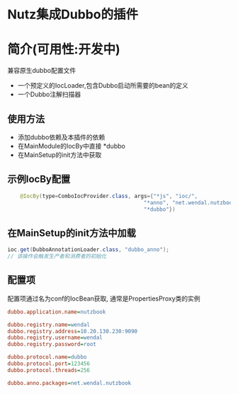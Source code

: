Nutz集成Dubbo的插件
======================

简介(可用性:开发中)
==================================

兼容原生dubbo配置文件

* 一个预定义的IocLoader,包含Dubbo启动所需要的bean的定义
* 一个Dubbo注解扫描器

使用方法
-------------------------

* 添加dubbo依赖及本插件的依赖
* 在MainModule的IocBy中直接 *dubbo
* 在MainSetup的init方法中获取

示例IocBy配置
----------------------------------------------

```java
	@IocBy(type=ComboIocProvider.class, args={"*js", "ioc/",
										   "*anno", "net.wendal.nutzbook",
										   "*dubbo"})
```
								   
在MainSetup的init方法中加载
-----------------------------------------------

```java
ioc.get(DubboAnnotationLoader.class, "dubbo_anno");
// 该操作会触发生产者和消费者的初始化
```

配置项
-----------------------------------------------

配置项通过名为conf的IocBean获取, 通常是PropertiesProxy类的实例

```ini
dubbo.application.name=nutzbook

dubbo.registry.name=wendal
dubbo.registry.address=10.20.130.230:9090
dubbo.registry.username=wendal
dubbo.registry.password=root

dubbo.protocol.name=dubbo
dubbo.protocol.port=123456
dubbo.protocol.threads=256

dubbo.anno.packages=net.wendal.nutzbook
```